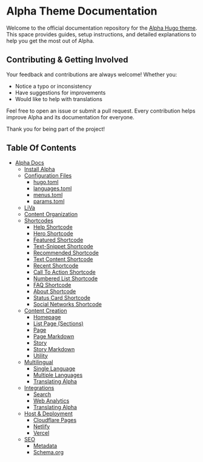 # Alpha Theme Documentation

Welcome to the official documentation repository for the [Alpha Hugo theme](https://alpha.oxypteros.com/). This space provides guides, setup instructions, and detailed explanations to help you get the most out of Alpha.

## Contributing & Getting Involved
Your feedback and contributions are always welcome! Whether you:
- Notice a typo or inconsistency
- Have suggestions for improvements
- Would like to help with translations

Feel free to open an issue or submit a pull request. Every contribution helps improve Alpha and its documentation for everyone.

Thank you for being part of the project!

## Table Of Contents
- [Alpha Docs](https://alpha.oxypteros.com/docs)
  - [Install Alpha](https://alpha.oxypteros.com/docs/install-alpha)
  - [Configuration Files](https://alpha.oxypteros.com/docs/config)
    - [hugo.toml](https://alpha.oxypteros.com/docs/config/hugo-toml)
    - [languages.toml](https://alpha.oxypteros.com/docs/config/languages-toml) 
    - [menus.toml](https://alpha.oxypteros.com/docs/config/menu-toml)
    - [params.toml](https://alpha.oxypteros.com/docs/config/params-toml)
  - [LiVa](https://alpha.oxypteros.com/docs/liva)
  - [Content Organization](https://alpha.oxypteros.com/docs/content-organization)
  - [Shortcodes](https://alpha.oxypteros.com/docs/shortcodes)
    - [Help Shortcode](https://alpha.oxypteros.com/docs/shortcodes/help)
    - [Hero Shortcode](https://alpha.oxypteros.com/docs/shortcodes/hero)
    - [Featured Shortcode](https://alpha.oxypteros.com/docs/shortcodes/featured)
    - [Text-Snippet Shortcode](https://alpha.oxypteros.com/docs/shortcodes/text-snippet)
    - [Recommended Shortcode](https://alpha.oxypteros.com/docs/shortcodes/recommended)
    - [Text Content Shortcode](https://alpha.oxypteros.com/docs/shortcodes/text-content)
    - [Recent Shortcode](https://alpha.oxypteros.com/docs/shortcodes/recent)
    - [Call To Action Shortcode](https://alpha.oxypteros.com/docs/shortcodes/cta)
    - [Numbered List Shortcode](https://alpha.oxypteros.com/docs/shortcodes/num-list)
    - [FAQ Shortcode](https://alpha.oxypteros.com/docs/shortcodes/faq)
    - [About Shortcode](https://alpha.oxypteros.com/docs/shortcodes/about)
    - [Status Card Shortcode](https://alpha.oxypteros.com/docs/shortcodes/status-card)
    - [Social Networks Shortcode](https://alpha.oxypteros.com/docs/shortcodes/social)
  - [Content Creation](https://alpha.oxypteros.com/docs/content-creation)
    - [Homepage](https://alpha.oxypteros.com/docs/content-creation/homepage)
    - [List Page (Sections)](https://alpha.oxypteros.com/docs/content-creation/list)
    - [Page](https://alpha.oxypteros.com/docs/content-creation/page)
    - [Page Markdown](https://alpha.oxypteros.com/docs/content-creation/page-markdown)
    - [Story](https://alpha.oxypteros.com/docs/content-creation/story)
    - [Story Markdown](https://alpha.oxypteros.com/docs/content-creation/story-markdown)
    - [Utility](https://alpha.oxypteros.com/docs/content-creation/utility)
  - [Multilingual](https://alpha.oxypteros.com/docs/multilingual)
    - [Single Language](https://alpha.oxypteros.com/docs/multilingual/single-language)
    - [Multiple Languages](https://alpha.oxypteros.com/docs/multilingual/multiple-languages)
    - [Translating Alpha](https://alpha.oxypteros.com/docs/multilingual/translating-alpha)
  - [Integrations](https://alpha.oxypteros.com/docs/integrations)
    - [Search](https://alpha.oxypteros.com/docs/integrations/search)
    - [Web Analytics](https://alpha.oxypteros.com/docs/integrations/analytics)
    - [Translating Alpha](https://alpha.oxypteros.com/docs/multilingual/translating-alpha)
  - [Host & Deployment](https://alpha.oxypteros.com/docs/deployment)
    - [Cloudflare Pages](https://alpha.oxypteros.com/docs/depoyment/cloudflare)
    - [Netlify](https://alpha.oxypteros.com/docs/deployment/netlify)
    - [Vercel](https://alpha.oxypteros.com/docs/deployment/vercel)
  - [SEO](https://alpha.oxypteros.com/docs/seo)
    - [Metadata](https://alpha.oxypteros.com/docs/seo/metadata)
    - [Schema.org](https://alpha.oxypteros.com/docs/seo/schema)
<!--    
    - [Open Graph](https://alpha.oxypteros.com/docs/seo/open-graph)
    - [Twitter Cards](https://alpha.oxypteros.com/docs/seo/twitter-cards)
    - [Crawlers & Indexing](https://alpha.oxypteros.com/docs/seo/crawlers-indexing)

```
├── Update Alpha and Hugo (Category: Maintenance) (To do)
├── Devloping Alphs (Category: ???) (To do)
│   ├── Node.js 
│   ├── Tailwind (To do)
│   └── Vanilla CSS
└── Contribute (Category: ???) (To do)
```
-->
